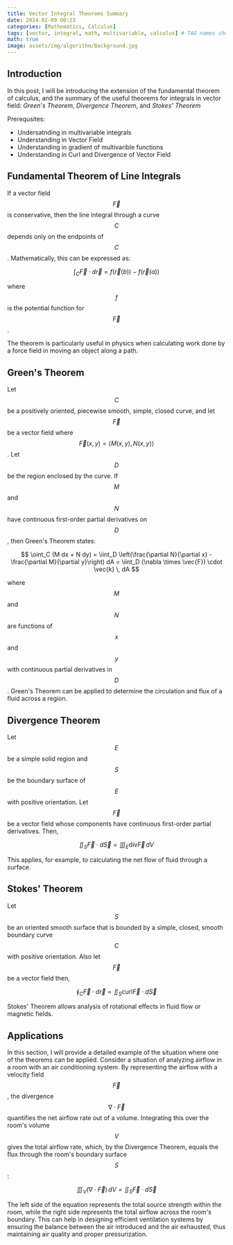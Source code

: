 ```yaml
---
title: Vector Integral Theorems Summary
date: 2024-02-09 00:23
categories: [Mathematics, Calculus]
tags: [vector, integral, math, multivariable, calculus] # TAG names should always be lowercase
math: true
image: assets/img/algorithm/Background.jpg
---
```


## Introduction

In this post, I will be introducing the extension of the fundamental theorem of calculus, and the summary of the useful theorems for integrals in vector field: _Green's Theorem_, _Divergence Theorem_, and _Stokes' Theorem_

Prerequsites:

- Undersatnding in multivariable integrals
- Understanding in Vector Field
- Understanding in gradient of multivarible functions
- Understanding in Curl and Divergence of Vector Field

## Fundamental Theorem of Line Integrals

If a vector field $$\vec{F} $$ is conservative, then the line integral through a curve $$C$$ depends only on the endpoints of $$C$$. Mathematically, this can be expressed as:

$$
\int_C \vec{F} \cdot d\vec{r} = f(\vec{r}(b)) - f(\vec{r}(a))
$$

where $$ f $$ is the potential function for $$ \vec{F} $$.

The theorem is particularly useful in physics when calculating work done by a force field in moving an object along a path.

## Green's Theorem

Let $$ C $$ be a positively oriented, piecewise smooth, simple, closed curve, and let $$ \vec{F} $$ be a vector field where $$ \vec{F}(x, y) = \langle M(x, y), N(x, y) \rangle $$. Let $$ D $$ be the region enclosed by the curve. If $$ M $$ and $$ N $$ have continuous first-order partial derivatives on $$ D $$, then Green's Theorem states:

$$
\oint_C (M dx + N dy) = \iint_D \left(\frac{\partial N}{\partial x} - \frac{\partial M}{\partial y}\right) dA = \iint_D (\nabla \times \vec{F}) \cdot \vec{k} \, dA
$$

where $$ M $$ and $$ N $$ are functions of $$ x $$ and $$ y $$ with continuous partial derivatives in $$ D $$. Green's Theorem can be applied to determine the circulation and flux of a fluid across a region.

## Divergence Theorem

Let $$ E $$ be a simple solid region and $$ S $$ be the boundary surface of $$ E $$ with positive orientation. Let $$ \vec{F} $$ be a vector field whose components have continuous first-order partial derivatives. Then,

$$
\iint_{S} \vec{F} \cdot d\vec{S} = \iiint_{E} \text{div} \vec{F} \, dV
$$

This applies, for example, to calculating the net flow of fluid through a surface.

## Stokes' Theorem

Let $$ S $$ be an oriented smooth surface that is bounded by a simple, closed, smooth boundary curve $$ C $$ with positive orientation. Also let $$ \vec{F} $$ be a vector field then,

$$
\oint_{C} \vec{F} \cdot d\vec{r} = \iint_{S} \text{curl} \vec{F} \cdot d\vec{S}
$$

Stokes' Theorem allows analysis of rotational effects in fluid flow or magnetic fields.

## Applications

In this section, I will provide a detailed example of the situation where one of the theorems can be applied. Consider a situation of analyzing airflow in a room with an air conditioning system. By representing the airflow with a velocity field $$ \vec{F} $$, the divergence $$ \nabla \cdot \vec{F} $$ quantifies the net airflow rate out of a volume. Integrating this over the room's volume $$ V $$ gives the total airflow rate, which, by the Divergence Theorem, equals the flux through the room's boundary surface $$ S $$:

$$
\iiint_{V} (\nabla \cdot \vec{F}) \, dV = \iint_{S} \vec{F} \cdot d\vec{S}
$$

The left side of the equation represents the total source strength within the room, while the right side represents the total airflow across the room's boundary. This can help in designing efficient ventilation systems by ensuring the balance between the air introduced and the air exhausted, thus maintaining air quality and proper pressurization.
